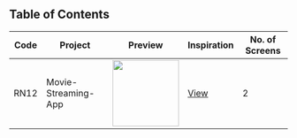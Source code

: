 ## Table of Contents

| Code | Project             | Preview                                                                                                                          | Inspiration                                                     | No. of Screens |
| ---- | ------------------- | -------------------------------------------------------------------------------------------------------------------------------- | --------------------------------------------------------------- | -------------- |
| RN12 | Movie-Streaming-App | <img src="https://cdn.dribbble.com/users/2522172/screenshots/14777334/media/07b4f226c700d5557be52e4a449d3e3c.png" width="120" /> | [View](https://dribbble.com/shots/14777334-Movie-Streaming-App) | 2              |
